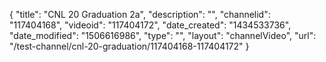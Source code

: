 {
    "title": "CNL 20 Graduation 2a",
    "description": "",
    "channelid": "117404168",
    "videoid": "117404172",
    "date_created": "1434533736",
    "date_modified": "1506616986",
    "type": "",
    "layout": "channelVideo",
    "url": "\/test-channel\/cnl-20-graduation\/117404168-117404172"
}